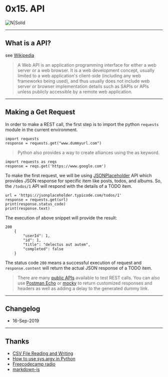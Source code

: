 # 0x15. API

![N|Solid](https://process.filestackapi.com/cache=expiry:max/resize=width:1050/7WnZWlR7TgafdDesB5ow)

----
## What is a API?
see [Wikipedia](https://en.wikipedia.org/wiki/Web_API)

> A Web API is an application programming interface for either a web server or a web browser. It is a web development concept, usually limited to a web application's client-side (including any web frameworks being used), and thus usually does not include web server or browser implementation details such as SAPIs or APIs unless publicly accessible by a remote web application.

----
## Making a Get Request

In order to make a REST call, the first step is to import the python `requests` module in the current environment.


    import requests
    response = requests.get("www.dummyurl.com")


> Python also provides a way to create alliances using the as keyword.

    import requests as reqs
    response = reqs.get('https://www.google.com')

To make the first request, we will be using [JSONPlaceholder](https://jsonplaceholder.typicode.com/) API which provides JSON response for specific item like posts, todos, and albums. So, the `/todos/1` API will respond with the details of a TODO item.


    url = 'https://jsonplaceholder.typicode.com/todos/1'
    response = requests.get(url)
    print(response.status_code)
    print(response.text)


The execution of above snippet will provide the result:

    200
        {
            "userId": 1,
            "id": 1,
            "title": "delectus aut autem",
            "completed": false
        }

The status code `200` means a successful execution of request and `response.content` will return the actual JSON response of a TODO item.


>There are many [public APIs](https://github.com/public-apis/public-apis) available to test REST calls. You can also use [Postman Echo](https://docs.postman-echo.com/?version=latest#intro) or [mocky](https://www.mocky.io/) to return customized responses and headers as well as adding a delay to the generated dummy link.


----
## Changelog
* 16-Sep-2019

----
## Thanks
* [CSV File Reading and Writing](https://docs.python.org/3/library/csv.html)
* [How to use sys.argv in Python](https://www.pythonforbeginners.com/system/python-sys-argv)
* [Freecodecamp radio](https://coderadio.freecodecamp.org/)
* [markdown-js](https://github.com/evilstreak/markdown-js)